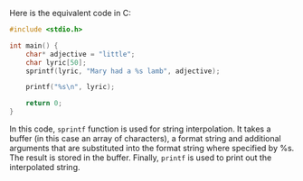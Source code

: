 Here is the equivalent code in C:

```c
#include <stdio.h>

int main() {
    char* adjective = "little";
    char lyric[50];
    sprintf(lyric, "Mary had a %s lamb", adjective);

    printf("%s\n", lyric); 

    return 0;
}
```

In this code, `sprintf` function is used for string interpolation. It takes a buffer (in this case an array of characters), a format string and additional arguments that are substituted into the format string where specified by %s. The result is stored in the buffer. Finally, `printf` is used to print out the interpolated string.
